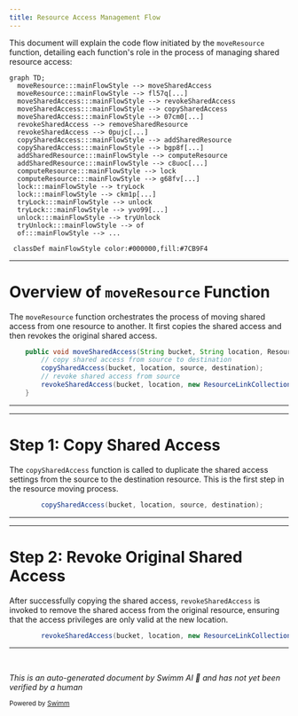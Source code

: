 ```yaml
---
title: Resource Access Management Flow
---
```

This document will explain the code flow initiated by the `moveResource` function, detailing each function's role in the process of managing shared resource access:

```mermaid
graph TD;
  moveResource:::mainFlowStyle --> moveSharedAccess
  moveResource:::mainFlowStyle --> fl57q[...]
  moveSharedAccess:::mainFlowStyle --> revokeSharedAccess
  moveSharedAccess:::mainFlowStyle --> copySharedAccess
  moveSharedAccess:::mainFlowStyle --> 07cm0[...]
  revokeSharedAccess --> removeSharedResource
  revokeSharedAccess --> 0pujc[...]
  copySharedAccess:::mainFlowStyle --> addSharedResource
  copySharedAccess:::mainFlowStyle --> bgp8f[...]
  addSharedResource:::mainFlowStyle --> computeResource
  addSharedResource:::mainFlowStyle --> c8uoc[...]
  computeResource:::mainFlowStyle --> lock
  computeResource:::mainFlowStyle --> g68fv[...]
  lock:::mainFlowStyle --> tryLock
  lock:::mainFlowStyle --> ckm1p[...]
  tryLock:::mainFlowStyle --> unlock
  tryLock:::mainFlowStyle --> yvo99[...]
  unlock:::mainFlowStyle --> tryUnlock
  tryUnlock:::mainFlowStyle --> of
  of:::mainFlowStyle --> ...

 classDef mainFlowStyle color:#000000,fill:#7CB9F4
```

<SwmSnippet path="/src/main/java/com/epam/aidial/core/service/ShareService.java" line="357">

---

# Overview of `moveResource` Function

The `moveResource` function orchestrates the process of moving shared access from one resource to another. It first copies the shared access and then revokes the original shared access.

```java
    public void moveSharedAccess(String bucket, String location, ResourceDescription source, ResourceDescription destination) {
        // copy shared access from source to destination
        copySharedAccess(bucket, location, source, destination);
        // revoke shared access from source
        revokeSharedAccess(bucket, location, new ResourceLinkCollection(Set.of(new ResourceLink(source.getUrl()))));
    }
```

---

</SwmSnippet>

<SwmSnippet path="/src/main/java/com/epam/aidial/core/service/ShareService.java" line="359">

---

# Step 1: Copy Shared Access

The `copySharedAccess` function is called to duplicate the shared access settings from the source to the destination resource. This is the first step in the resource moving process.

```java
        copySharedAccess(bucket, location, source, destination);
```

---

</SwmSnippet>

<SwmSnippet path="/src/main/java/com/epam/aidial/core/service/ShareService.java" line="361">

---

# Step 2: Revoke Original Shared Access

After successfully copying the shared access, `revokeSharedAccess` is invoked to remove the shared access from the original resource, ensuring that the access privileges are only valid at the new location.

```java
        revokeSharedAccess(bucket, location, new ResourceLinkCollection(Set.of(new ResourceLink(source.getUrl()))));
```

---

</SwmSnippet>

&nbsp;

*This is an auto-generated document by Swimm AI 🌊 and has not yet been verified by a human*

<SwmMeta version="3.0.0" repo-id="Z2l0aHViJTNBJTNBYWktZGlhbC1jb3JlJTNBJTNBZXBhbQ==" repo-name="ai-dial-core"><sup>Powered by [Swimm](/)</sup></SwmMeta>
